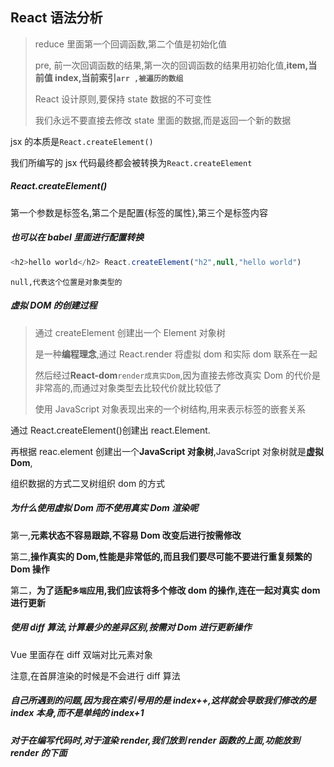 ## React 语法分析

> reduce 里面第一个回调函数,第二个值是初始化值
>
> pre, 前一次回调函数的结果,第一次的回调函数的结果用初始化值,**item,当前值 index,当前索引`arr ,被遍历的数组`**
>
> React 设计原则,要保持 state 数据的不可变性
>
> 我们永远不要直接去修改 state 里面的数据,而是返回一个新的数据

jsx 的本质是`React.createElement()`

我们所编写的 jsx 代码最终都会被转换为`React.createElement`

##### React.createElement()

第一个参数是标签名,第二个是配置{标签的属性},第三个是标签内容

##### 也可以在 babel 里面进行配置转换

```js
<h2>hello world</h2> React.createElement("h2",null,"hello world")
```

`null,代表这个位置是对象类型的`

##### 虚拟 DOM 的创建过程

> 通过 createElement 创建出一个 Element 对象树
>
> 是一种**编程理念**,通过 React.render 将虚拟 dom 和实际 dom 联系在一起
>
> 然后经过**React-dom**`render成真实Dom`,因为直接去修改真实 Dom 的代价是非常高的,而通过对象类型去比较代价就比较低了
>
> 使用 JavaScript 对象表现出来的一个树结构,用来表示标签的嵌套关系

通过 React.createElement()创建出 react.Element.

再根据 reac.element 创建出一个**JavaScript 对象树**,JavaScript 对象树就是**虚拟 Dom**,

组织数据的方式二叉树组织 dom 的方式

##### 为什么使用虚拟 Dom 而不使用真实 Dom 渲染呢

第一,**元素状态不容易跟踪,不容易 Dom 改变后进行按需修改**

第二,**操作真实的 Dom,性能是非常低的,而且我们要尽可能不要进行重复频繁的 Dom 操作**

第二，**为了适配`多端`应用,我们应该将多个修改 dom 的操作,连在一起对真实 dom 进行更新**

##### 使用 diff 算法,计算最少的差异区别,按需对 Dom 进行更新操作

Vue 里面存在 diff 双端对比元素对象

注意,在首屏渲染的时候是不会进行 diff 算法

##### 自己所遇到的问题,因为我在索引号用的是 index++,这样就会导致我们修改的是 index 本身,而不是单纯的 index+1

##### 对于在编写代码时,对于渲染 render,我们放到 render 函数的上面,功能放到 render 的下面
